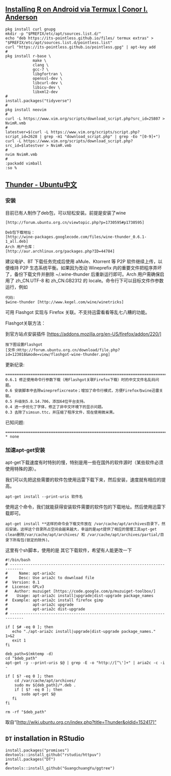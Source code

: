 ## [Installing R on Android via Termux | Conor I. Anderson](https://conr.ca/post/installing-r-on-android-via-termux/)

```
pkg install curl gnupg
mkdir -p "$PREFIX/etc/apt/sources.list.d/"
echo "deb https://its-pointless.github.io/files/ termux extras" > "$PREFIX/etc/apt/sources.list.d/pointless.list"
curl "https://its-pointless.github.io/pointless.gpg" | apt-key add
#
pkg install r-base \
            make \
            clang \
            gcc-7 \
            libgfortran \
            openssl-dev \
            libcurl-dev \
            libicu-dev \
            libxml2-dev
#
install.packages("tidyverse")
#
pkg install neovim
#
curl -L https://www.vim.org/scripts/download_script.php?src_id=25807 > NvimR.vmb
#
latestver=$(curl -L https://www.vim.org/scripts/script.php?script_id=2628 | grep -m1 "download_script.php" | grep -Eo "[0-9]+")
curl -L https://www.vim.org/scripts/download_script.php?src_id=$latestver > NvimR.vmb
#
nvim NvimR.vmb
#
:packadd vimball
:so %
```

## [Thunder - Ubuntu中文](http://wiki.ubuntu.org.cn/Thunder)

### 安装 

目前已有人制作了deb包，可以轻松安装。前提是安装了wine 

    [http://forum.ubuntu.org.cn/viewtopic.php?p=1730595#p1730595]

    Deb包下载地址：
    [http://wine-packages.googlecode.com/files/wine-thunder_0.6.1-1_all.deb]
    Arch 用户仓库：
    [http://aur.archlinux.org/packages.php?ID=44784]
    

建议电驴、BT 下载任务完成后使用 aMule、Ktorrent 等 P2P 软件继续上传，以便维持 P2P 生态系统平衡。如果因为改动 Wineprefix 内的重要文件把程序弄坏了，备份下载文件并删除 ~/.wine-thunder 后重新运行即可。Arch 用户需确保启用了 zh_CN.UTF-8 和 zh_CN.GB2312 的 locale。命令行下可以目标文件作参数运行，例如 

    代码:
    $wine-thunder [http://www.kegel.com/wine/winetricks]
    

可用 Flashgot 实现与 Firefox 关联。不支持迅雷看看等乱七八糟的功能。 

Flashgot关联方法： 

到官方站点安装插件 [https://addons.mozilla.org/en-US/firefox/addon/220/]

    按下图设置Flashgot
    [文件:Http://forum.ubuntu.org.cn/download/file.php?id=123018&mode=view/flashgot-wine-thunder.png]
    

更新纪录: 

    =======================================================================
    0.6.1 修正使用命令行参数下载（用Flashgot关联Firefox下载）时的中文文件名乱码问题。
    0.6 安装脚本中去除wineprefixcreate；增加了命令行模式，方便Firefox与wine迅雷关联。
    0.5 升级到5.8.14.706，添加64位平台支持。
    0.4 进一步优化了字体，修正了非中文环境下的显示问题。
    0.3 去除了simsun.ttc，并压缩了程序文件，现在使用微米黑。
    

已知问题: 

    =======================================================================
    * none
    

### 加速apt-get安装 

apt-get下载速度有时特别的慢，特别是用一些在国外的软件源时（某些软件必须使用特殊的源）。 

我们可以先把这些需要的软件包使用迅雷下载下来，然后安装，速度就有相应的提高。 

    apt-get install --print-uris 软件名
    

使用这个命令，我们就能获得安装软件需要的软件包的下载地址。然后使用迅雷下载即可。 

    apt-get install **这样的命令会下载文件放在 /var/cache/apt/archives目录下，然后安装。这样这个目录所占空间会越来越大，幸运的是apt提供了相应的管理工具apt-get clean删除/var/cache/apt/archives/ 和 /var/cache/apt/archives/partial/目录下所有包(锁定的除外)。
    

这里有个sh脚本，使用的是 其它下载软件，希望有人能更改一下 

    #!/bin/bash
    # ----------------------------------------------------------------------------
    #     Name: apt-aria2c
    #     Desc: Use aria2c to download file 
    #  Version: 0.1
    #  License: GPLv3
    #   Author: muzuiget [https://code.google.com/p/muzuiget-toolbox/]
    #    Usage: apt-aria2c install|upgrade|dist-upgrade package_names
    #  Example: apt-aria2c install firefox gimp
    #           apt-aria2c upgrade
    #           apt-aria2c dist-upgrade
    # ---------------------------------------------------------------------------- 
    
    if [ $# -eq 0 ]; then
       echo "./apt-aria2c install|upgrade|dist-upgrade package_names." 1>&2
       exit 1
    fi
    
    deb_path=$(mktemp -d)
    cd "$deb_path"
    apt-get -y --print-uris $@ | grep -E -o "http://[^\']+" | aria2c -c -i -
    
    if [ $? -eq 0 ]; then
        cd /var/cache/apt/archives/
        sudo mv ${deb_path}/*.deb .
        if [ $? -eq 0 ]; then
           sudo apt-get $@
       fi
    fi
    
    rm -rf "$deb_path"
    

取自“[http://wiki.ubuntu.org.cn/index.php?title=Thunder&oldid=152417]”

## `DT` installation in RStudio

```
install.packages("promises")
devtools::install_github("rstudio/httpuv")
install.packages("DT")
#
devtools::install_github("GuangchuangYu/ggtree")
```

